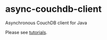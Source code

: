 async-couchdb-client
====================

Asynchronous CouchDB client for Java

Please see [tutorials](https://github.com/man4j/async-couchdb-client/tree/master/src/test/java/com/n1global/acc/tutorial).
